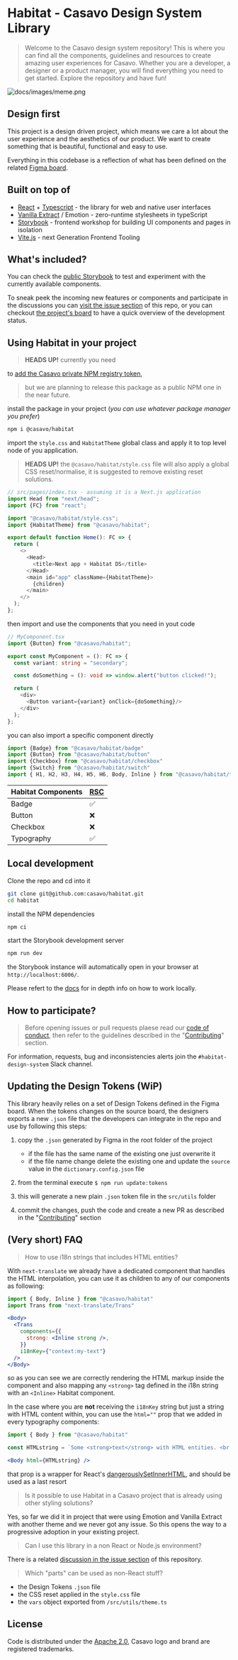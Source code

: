 # Habitat - Casavo Design System Library

> Welcome to the Casavo design system repository! This is where you can find all the components, guidelines and resources to create amazing user experiences for Casavo. Whether you are a developer, a designer or a product manager, you will find everything you need to get started. Explore the repository and have fun!

![docs/images/meme.png](docs/images/meme.png)

## Design first

This project is a design driven project, which means we care a lot about the user experience and the aesthetics of our
product. We want to create something that is beautiful, functional and easy to use.

Everything in this codebase is a reflection of what has been defined on the
related [Figma board](https://www.figma.com/file/0vYcLbHGHFIJ44hFI45WQJ/%F0%9F%9A%80-Habitat?type=design).

## Built on top of

- [React](https://react.dev/) + [Typescript](https://www.typescriptlang.org/) - the library for web and native user
  interfaces
- [Vanilla Extract](https://vanilla-extract.style/) / Emotion - zero-runtime stylesheets in typeScript
- [Storybook](https://storybook.js.org/) - frontend workshop for building UI components and pages in isolation
- [Vite.js](https://vitejs.dev/) - next Generation Frontend Tooling

## What's included?

You can check the [public Storybook](https://casavo.github.io/habitat) to test and experiment with the currently
available components.

To sneak peek the incoming new features or components and participate in the discussions you
can [visit the issue section](https://github.com/casavo/habitat/issues) of this repo, or you can
checkout [the project's board](https://github.com/orgs/casavo/projects/20) to have a quick overview of the development
status.

## Using Habitat in your project

> **HEADS UP!** currently you need
>
to [add the Casavo private NPM registry token](https://github.com/casavo/community-of-practice/blob/master/frontend/best-practices/setup-project.md#package-registry),
> but we are planning to release this package as a public NPM one in the near future.

install the package in your project (_you can use whatever package manager you prefer_)

```bash
npm i @casavo/habitat
```

import the `style.css` and `HabitatTheme` global class and apply it to top level node of you application.

> **HEADS UP!** the `@casavo/habitat/style.css` file will also apply a global CSS reset/normalise, it is suggested to
> remove existing reset solutions.

```typescript jsx
// src/pages/index.tsx - assuming it is a Next.js application
import Head from "next/head";
import {FC} from "react";

import "@casavo/habitat/style.css";
import {HabitatTheme} from "@casavo/habitat";

export default function Home(): FC => {
  return (
    <>
      <Head>
        <title>Next app + Habitat DS</title>
      </Head>
      <main id="app" className={HabitatTheme}>
        {children}
      </main>
    </>
  );
};
```

then import and use the components that you need in yout code

```typescript jsx
// MyComponent.tsx
import {Button} from "@casavo/habitat";

export const MyComponent = (): FC => {
  const variant: string = "secondary";

  const doSomething = (): void => window.alert("button clicked!");

  return (
    <div>
      <Button variant={variant} onClick={doSomething}/>
    </div>
  );
};
```

you can also import a specific component directly

```typescript jsx
import {Badge} from "@casavo/habitat/badge"
import {Button} from "@casavo/habitat/button"
import {Checkbox} from "@casavo/habitat/checkbox"
import {Switch} from "@casavo/habitat/switch"
import { H1, H2, H3, H4, H5, H6, Body, Inline } from "@casavo/habitat/typography"
```

| Habitat Components | [RSC](https://www.plasmic.app/blog/how-react-server-components-work) |
|-------------------|----------------------------------------------------------------------|
| Badge             | ✅                                                                    |
| Button            | ❌                                                                    |
| Checkbox          | ❌                                                                    |
| Typography        | ✅                                                                    |

<!--
## 🚧🚧 WIP 🚧🚧 - How to override the base theme

1. get a new set of Design Tokens generated by Figma from the designers
2. TBD convert the file using the provided CLI
3. create new theme utility file in your project (for instance: `app/utils/theme.css.ts`)
4. add the following content

```typescript
// app/utils/theme.css.ts

// the theme creation utility of VE
import { createTheme } from "@vanilla-extract/css";
import { vars } from "@casavo/habitat";

// this is the file created in step 2
import tokens from "./project-tokens.json";

export const ProjectTheme = createTheme(vars, {
  color: tokens.colors,
});
```

5. similar to the previous chapter, apply the global class to the main project component but use the the class defined in the previous step

```typescript
// App.tsx
import Head from "next/head";
import { FC } from "react";

import "@casavo/habitat/style.css";
import { ProjectTheme } from "app/utils/theme.css.ts";

export default function Home(): FC => {
  return (
    <>
      <Head>
        <title>Next app + Habitat DS</title>
      </Head>
      <main id="app" className={ProjectTheme}>
        {children}
      </main>
    </>
  );
};
```

6. now you can use the components as usual but you will notice that they will be styled using the provided set of tokens
-->

## Local development

Clone the repo and cd into it

```bash
git clone git@github.com:casavo/habitat.git
cd habitat
```

install the NPM dependencies

```bash
npm ci
```

start the Storybook development server

```bash
npm run dev
```

the Storybook instance will automatically open in your browser at `http://localhost:6006/`.

Please refert to the [docs](docs/development.md) for in depth info on how to work locally.

## How to participate?

> Before opening issues or pull requests plaese read our [code of conduct](CODE_OF_CONDUCT.md), then
> refer to the guidelines described in the "[Contributing](CONTRIBUTING.md)" section.

For information, requests, bug and inconsistencies alerts join the `#habitat-design-system` Slack channel.

## Updating the Design Tokens (WiP)

This library heavily relies on a set of Design Tokens defined in the Figma board. When the tokens changes on the source
board, the designers exports a new `.json` file that the developers can integrate in the repo and use by following this
steps:

1. copy the `.json` generated by Figma in the root folder of the project

    - if the file has the same name of the existing one just overwrite it
    - if the file name change delete the existing one and update the `source` value in the `dictionary.config.json` file

2. from the terminal execute `$ npm run update:tokens`
3. this will generate a new plain `.json` token file in the `src/utils` folder
4. commit the changes, push the code and create a new PR as described in the "[Contributing](CONTRIBUTING.md)" section

## (Very short) FAQ

> How to use i18n strings that includes HTML entities?

With `next-translate` we already have a dedicated component that handles the HTML interpolation, you can use it as children to any of our components as following:

```jsx
import { Body, Inline } from "@casavo/habitat"
import Trans from "next-translate/Trans"

<Body>
  <Trans
    components={{
      strong: <Inline strong />,
    }}
    i18nKey={"context:my-text"}
  />
</Body>
```

so as you can see we are correctly rendering the HTML markup inside the component and also mapping any `<strong>` tag defined in the i18n string with an `<Inline>` Habitat component.

In the case where you are **not** receiving the `i18nKey` string but just a string with HTML content within, you can use the `html=""` prop that we added in every typography components:

```jsx
import { Body } from "@casavo/habitat"

const HTMLstring = `Some <strong>text</strong> with HTML entities. <br /> Enjoy!`;

<Body html={HTMLstring} />
```

that prop is a wrapper for React's [dangerouslySetInnerHTML](https://react.dev/reference/react-dom/components/common#dangerously-setting-the-inner-html), and should be used as a last resort

> Is it possible to use Habitat in a Casavo project that is already using other styling solutions?

Yes, so far we did it in project that were using Emotion and Vanilla Extract with another theme and we never got any
issue. So this opens the way to a progressive adoption in your existing project.

> Can I use this library in a non React or Node.js environment?

There is a related [discussion in the issue section](https://github.com/casavo/habitat/issues/27) of this repository.

> Which "parts" can be used as non-React stuff?

- the Design Tokens `.json` file
- the CSS reset applied in the `style.css` file
- the `vars` object exported from `/src/utils/theme.ts`

## License

Code is distributed under the [Apache 2.0](LICENSE), Casavo logo and brand are registered trademarks.

